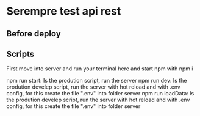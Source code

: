 # Serempre test api rest
## Before deploy

## Scripts
First move into server and run your terminal here and start npm with npm i

npm run start: Is the prodution script, run the server
npm run dev: Is the prodution develep script, run the server with hot reload and with .env config, for this create the file ".env" into folder server
npm run loadData: Is the prodution develep script, run the server with hot reload and with .env config, for this create the file ".env" into folder server